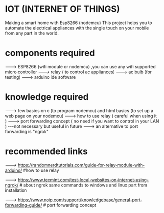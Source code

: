 # IOT (INTERNET OF THINGS)
Making a smart home with Esp8266 (nodemcu)
This project helps you to automate the electrical appliances with the single touch on your mobile from any part in the world.

# components required
---> ESP8266 (wifi module or nodemcu) ,you can use any wifi supported micro controller
---> relay ( to control ac appliances)
---> ac bulb (for testing)
---> arduino ide software 

# knowledge required
---> few basics on c (to program nodemcu) and html basics (to set up a web page on your nodemcu)
---> how to use relay ( careful when using it ) 
---> port forwarding concept ( no need if you want to control in your LAN ) ---not necessary but useful in future
---> an alternative to port forwarding is "ngrok" 

# recommended links
---> https://randomnerdtutorials.com/guide-for-relay-module-with-arduino/    #how to use relay

---> https://www.tecmint.com/test-local-websites-on-internet-using-ngrok/    # about ngrok same commands to windows and linux part from installation

---> https://www.noip.com/support/knowledgebase/general-port-forwarding-guide/   # port forwarding concept

